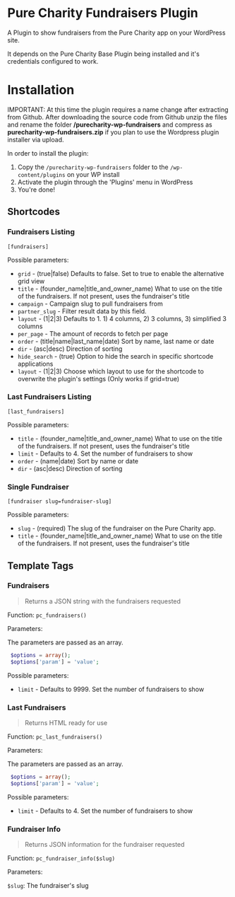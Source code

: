 # Pure Charity Fundraisers Plugin

A Plugin to show fundraisers from the Pure Charity app on your WordPress site.

It depends on the Pure Charity Base Plugin being installed and it's credentials configured to work.

# Installation

IMPORTANT:  At this time the plugin requires a name change after extracting from Github.  After downloading the source code from Github unzip the files and rename the folder **/purecharity-wp-fundraisers** and compress as **purecharity-wp-fundraisers.zip** if you plan to use the Wordpress plugin installer via upload.   

In order to install the plugin:

1. Copy the `/purecharity-wp-fundraisers` folder to the `/wp-content/plugins` on your WP install
2. Activate the plugin through the 'Plugins' menu in WordPress
3. You're done!


## Shortcodes

### Fundraisers Listing
`[fundraisers]`

Possible parameters:
* `grid` - (true|false) Defaults to false. Set to true to enable the alternative grid view
* `title` - (founder_name|title_and_owner_name) What to use on the title of the fundraisers. If not present, uses the fundraiser's title
* `campaign` - Campaign slug to pull fundraisers from
* `partner_slug` - Filter result data by this field.
* `layout` - (1|2|3) Defaults to 1. 1) 4 columns, 2) 3 columns, 3) simplified 3 columns
* `per_page` - The amount of records to fetch per page
* `order` - (title|name|last_name|date) Sort by name, last name or date
* `dir` - (asc|desc) Direction of sorting
* `hide_search` - (true) Option to hide the search in specific shortcode applications
* `layout` - (1|2|3) Choose which layout to use for the shortcode to overwrite the plugin's settings (Only works if grid=true)

### Last Fundraisers Listing
`[last_fundraisers]`

Possible parameters:
* `title` - (founder_name|title_and_owner_name) What to use on the title of the fundraisers. If not present, uses the fundraiser's title
* `limit` - Defaults to 4. Set the number of fundraisers to show
* `order` - (name|date) Sort by name or date
* `dir` - (asc|desc) Direction of sorting

### Single Fundraiser
`[fundraiser slug=fundraiser-slug]`

Possible parameters:
* `slug` - (required) The slug of the fundraiser on the Pure Charity app.
* `title` - (founder_name|title_and_owner_name) What to use on the title of the fundraisers. If not present, uses the fundraiser's title


## Template Tags

### Fundraisers

> Returns a JSON string with the fundraisers requested

Function:
`pc_fundraisers()`

Parameters:

The parameters are passed as an array.

```php
 $options = array();
 $options['param'] = 'value';
```

Possible parameters:
* `limit` - Defaults to 9999. Set the number of fundraisers to show

### Last Fundraisers

> Returns HTML ready for use

Function:
`pc_last_fundraisers()`

Parameters:

The parameters are passed as an array.

```php
 $options = array();
 $options['param'] = 'value';
```

Possible parameters:
* `limit` - Defaults to 4. Set the number of fundraisers to show

### Fundraiser Info

> Returns JSON information for the fundraiser requested

Function:
`pc_fundraiser_info($slug)`

Parameters:

`$slug`: The fundraiser's slug
